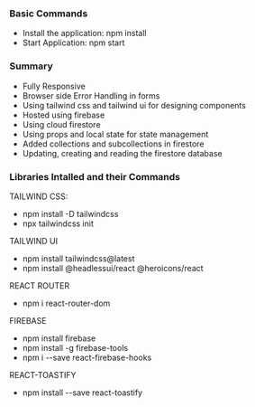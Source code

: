 ### Basic Commands

- Install the application: npm install
- Start Application: npm start

### Summary

- Fully Responsive
- Browser side Error Handling in forms
- Using tailwind css and tailwind ui for designing components
- Hosted using firebase
- Using cloud firestore
- Using props and local state for state management
- Added collections and subcollections in firestore
- Updating, creating and reading the firestore database

### Libraries Intalled and their Commands

TAILWIND CSS:

- npm install -D tailwindcss
- npx tailwindcss init

TAILWIND UI

- npm install tailwindcss@latest
- npm install @headlessui/react @heroicons/react

REACT ROUTER

- npm i react-router-dom

FIREBASE

- npm install firebase
- npm install -g firebase-tools
- npm i --save react-firebase-hooks

REACT-TOASTIFY

- npm install --save react-toastify
